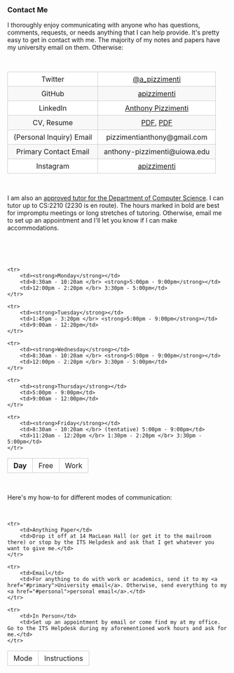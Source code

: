 ### Contact Me

I thoroughly enjoy communicating with anyone who has questions, comments, requests, or needs anything that
I can help provide. It's pretty easy to get in contact with me. The majority of my notes and papers have my university
email on them. Otherwise:

</br>

<style>

	span {
		height: 10px;
	}
	
	table {
  		padding: 0;
  		margin-left: auto;
  		margin-right: auto;
  	}
  	
  	table tr {
    	border-top: 1px solid #cccccc;
    	background-color: white;
    	margin: 0;
    	padding: 0;
    }
    
    table tr:nth-child(2n) {
      	background-color: #f8f8f8;
    }
    
    table tr th {
 	  	font-weight: bold;
   		border: 1px solid #cccccc;
      	text-align: center;
      	margin: 0;
      	padding: 6px 13px;
    }
    
    table tr td {
      	border: 1px solid #cccccc;
     	text-align: center;
      	margin: 0;
      	padding: 6px 13px;
    }
    
    table tr th :first-child, table tr td :first-child {
     	margin-top: 0;
    }
    
    table tr th :last-child, table tr td :last-child {
		margin-bottom: 0;
	}
</style>

<table>
    <tr>
        <td>Twitter</td>
        <td><a href=https://twitter.com/a_pizzimenti>@a_pizzimenti</a></td>
    </tr>
    <tr>
        <td>GitHub</td>
        <td><a href=https://github.com/apizzimenti>apizzimenti</a></td>
    </tr>
    <tr>
        <td>LinkedIn</td>
        <td><a href=https://www.linkedin.com/in/anthony-pizzimenti>Anthony Pizzimenti</a></td>
    </tr>
    <tr>
        <td>CV, Resume</td>
        <td><a href=https://www.dropbox.com/s/t40jdqz0sqo7h35/CV.pdf?dl=0>PDF</a>, <a href=https://www.dropbox.com/s/z9pf0tlebfatpsn/Resume.pdf?dl=0>PDF</a></td>
    </tr>
    <tr>
        <td><a name="personal">(Personal Inquiry) Email</a></td>
        <td>pizzimentianthony@gmail.com</td>
    </tr>
    <tr>
        <td><a name="primary">Primary Contact Email</a></td>
        <td>anthony-pizzimenti@uiowa.edu</td>
    </tr>
    <tr>
        <td>Instagram</td>
        <td><a href=https://www.instagram.com/apizzimenti>apizzimenti</a></td>
    </tr>
<table>

</br>

I am also an [approved tutor for the Department of Computer Science](https://cs.uiowa.edu/resources/approved-tutors). I can tutor up to CS:2210 (2230 is en route). The hours marked in bold are best for impromptu meetings or long stretches of tutoring. Otherwise, email me to set up an appointment and I'll let you know if I can make accommodations.

</br>
</br>

<table>
	<thead>
		<tr>
			<td><strong>Day</strong></td>
			<td>Free</td>
			<td>Work</td>
		</tr>
	</thead>
	
	<tr>
		<td><strong>Monday</strong></td>
		<td>8:30am - 10:20am </br> <strong>5:00pm - 9:00pm</strong></td>
		<td>12:00pm - 2:20pm </br> 3:30pm - 5:00pm</td>
	</tr>
	
	<tr>
		<td><strong>Tuesday</strong></td>
		<td>1:45pm - 3:20pm </br> <strong>5:00pm - 9:00pm</strong></td>
		<td>9:00am - 12:20pm</td>
	</tr>
	
	<tr>
		<td><strong>Wednesday</strong></td>
		<td>8:30am - 10:20am </br> <strong>5:00pm - 9:00pm</strong></td>
		<td>12:00pm - 2:20pm </br> 3:30pm - 5:00pm</td>
	</tr>
	
	<tr>
		<td><strong>Thursday</strong></td>
		<td>5:00pm - 9:00pm</td>
		<td>9:00am - 12:00pm</td>
	</tr>
	
	<tr>
		<td><strong>Friday</strong></td>
		<td>8:30am - 10:20am </br> (tentative) 5:00pm - 9:00pm</td>
		<td>11:20am - 12:20pm </br> 1:30pm - 2:20pm </br> 3:30pm - 5:00pm</td>
	</tr>
</table>

</br>

Here's my how-to for different modes of communication:


</br>

<table>
	<thead>
		<tr>
			<td>Mode</td>
			<td>Instructions</td>
		</tr>
	</thead>
	
	<tr>
		<td>Anything Paper</td>
		<td>Drop it off at 14 MacLean Hall (or get it to the mailroom there) or stop by the ITS Helpdesk and ask that I get whatever you want to give me.</td>
	</tr>
	
	<tr>
		<td>Email</td>
		<td>For anything to do with work or academics, send it to my <a href="#primary">University email</a>. Otherwise, send everything to my <a href="#personal">personal email</a>.</td>
	</tr>
	
	<tr>
		<td>In Person</td>
		<td>Set up an appointment by email or come find my at my office. Go to the ITS Helpdesk during my aforementioned work hours and ask for me.</td>
	</tr>
</table>

</br>